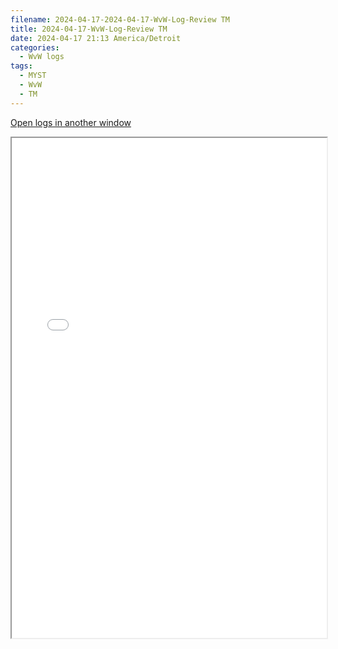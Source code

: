```yaml
---
filename: 2024-04-17-2024-04-17-WvW-Log-Review TM
title: 2024-04-17-WvW-Log-Review TM
date: 2024-04-17 21:13 America/Detroit
categories:
  - WvW logs
tags:
  - MYST
  - WvW
  - TM
---
```

 <a href="/assets/wvwlogs/reports20240417_TM.html#20240417-WvW-Log-Review" target="_blank">Open logs in another window</a>

<iframe src="/assets/wvwlogs/reports20240417_TM.html#20240417-WvW-Log-Review" width="100%" height="800" style="display:block; margin: 0 auto;"> </iframe>